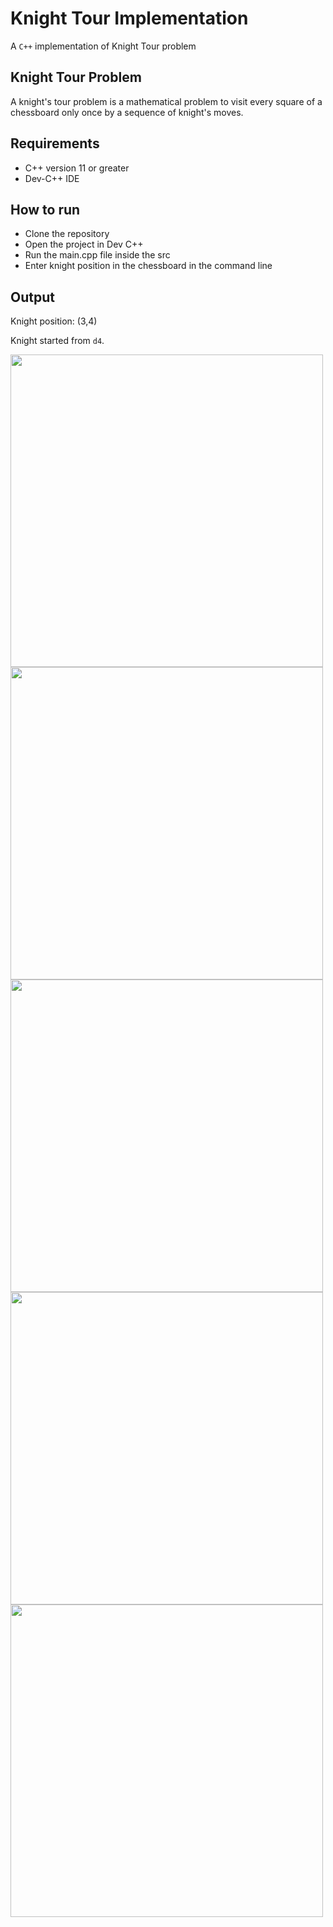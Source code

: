 # Knight Tour Implementation


A ``C++`` implementation of Knight Tour problem


## Knight Tour Problem


A knight's tour problem is a mathematical problem to visit every square of a chessboard only once by a sequence of knight's moves.

 
## Requirements


- C++  version 11 or greater
- Dev-C++ IDE


## How to run
* Clone the repository
* Open the project in Dev C++
* Run the main.cpp file inside the src
* Enter knight position in the chessboard in the command line 


## Output


Knight position: (3,4)

Knight started from `d4`.

<img src="https://user-images.githubusercontent.com/47594854/143924142-84eeda2e-0b75-4905-8771-8ed6073effa1.png" width="500">



<img src="https://user-images.githubusercontent.com/47594854/143924968-a5032d32-73fb-4c1d-bc11-712a3108a83c.png" width="500">



<img src="https://user-images.githubusercontent.com/47594854/143924980-36102f06-f23d-484f-be1f-1cdcb58c4550.png" width="500">



<img src="https://user-images.githubusercontent.com/47594854/143924994-f904e2e2-2e31-4a2b-b795-6e9e1ed04d98.png" width="500">



<img src="https://user-images.githubusercontent.com/47594854/143925004-a53a6397-dc97-43c2-85c6-9fae4c296a5d.png" width="500">

